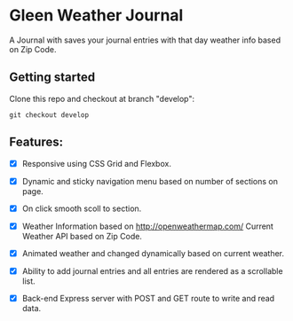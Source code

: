 # Gleen Weather Journal
A Journal with saves your journal entries with that day weather info based on Zip Code.
## Getting started
Clone this repo and checkout at branch "develop":
```
git checkout develop
```
## Features:
- [X] Responsive using CSS Grid and Flexbox.
- [X] Dynamic and sticky navigation menu based on number of sections on page.
- [X] On click smooth scoll to section.
- [X] Weather Information based on http://openweathermap.com/ Current Weather API based on Zip Code.
- [X] Animated weather and changed dynamically based on current weather.
- [X] Ability to add journal entries and all entries are rendered as a scrollable list.
- [X] Back-end Express server with POST and GET route to write and read data.


